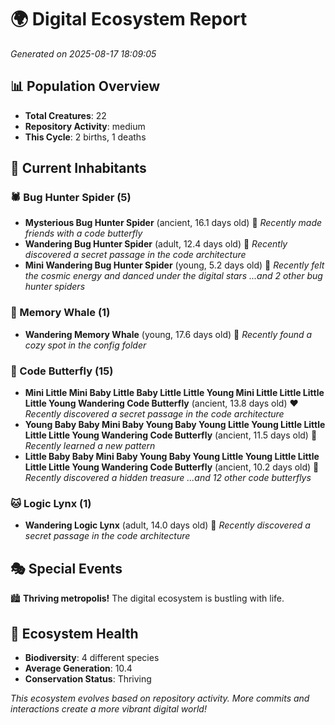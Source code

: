 # 🌍 Digital Ecosystem Report
*Generated on 2025-08-17 18:09:05*

## 📊 Population Overview
- **Total Creatures**: 22
- **Repository Activity**: medium
- **This Cycle**: 2 births, 1 deaths

## 👥 Current Inhabitants

### 🕷️ Bug Hunter Spider (5)
- **Mysterious Bug Hunter Spider** (ancient, 16.1 days old) 💛
  *Recently made friends with a code butterfly*
- **Wandering Bug Hunter Spider** (adult, 12.4 days old) 💚
  *Recently discovered a secret passage in the code architecture*
- **Mini Wandering Bug Hunter Spider** (young, 5.2 days old) 💚
  *Recently felt the cosmic energy and danced under the digital stars*
  *...and 2 other bug hunter spiders*

### 🐋 Memory Whale (1)
- **Wandering Memory Whale** (young, 17.6 days old) 💚
  *Recently found a cozy spot in the config folder*

### 🦋 Code Butterfly (15)
- **Mini Little Mini Baby Little Baby Little Little Young Mini Little Little Little Little Young Wandering Code Butterfly** (ancient, 13.8 days old) ❤️
  *Recently discovered a secret passage in the code architecture*
- **Young Baby Baby Mini Baby Young Baby Young Little Young Little Little Little Little Young Wandering Code Butterfly** (ancient, 11.5 days old) 💛
  *Recently learned a new pattern*
- **Little Baby Baby Mini Baby Young Baby Young Little Young Little Little Little Little Young Wandering Code Butterfly** (ancient, 10.2 days old) 💛
  *Recently discovered a hidden treasure*
  *...and 12 other code butterflys*

### 🐱 Logic Lynx (1)
- **Wandering Logic Lynx** (adult, 14.0 days old) 💛
  *Recently discovered a secret passage in the code architecture*

## 🎭 Special Events

🏙️ **Thriving metropolis!** The digital ecosystem is bustling with life.

## 🔬 Ecosystem Health
- **Biodiversity**: 4 different species
- **Average Generation**: 10.4
- **Conservation Status**: Thriving

*This ecosystem evolves based on repository activity. More commits and interactions create a more vibrant digital world!*